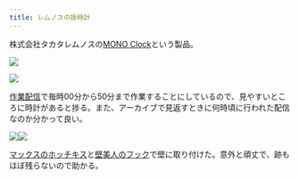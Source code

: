 ```yaml
---
title: レムノスの掛時計
---
```

株式会社タカタレムノスの[MONO Clock](https://www.amazon.co.jp/dp/B004UIT8BK)という製品。

![](https://lh4.googleusercontent.com/3lWlN31M-Qb8ke0UwIX15L7vB-8SZ94GePaJOFPMazU5bnTKtYgpIFHwguoipgUupu6hYdSJt3MnsnHog2Zz3-w8m_qSVTZ15xXt87aDjyNJ8rGQuTB99in2sX0nV1heX-kI-miDO-t2-CdO6DofNA)

![](https://lh4.googleusercontent.com/yl7eCQ0iWXp2zh2caFFocnyBnc6SPyat-SvWbnHw19P3IQC9HXFFg02Pb5mc6SWdevi6RO9e24Z9756_JOz52V3NIDa6P1BOtgD8jwdZofRFsgEpDcddlazIkMt5RTDq0yjZLk4HrskDTim4ri3iog)

[作業配信](https://www.youtube.com/channel/UC5s-KpSDGzxWPWNv94PnJHw)で毎時00分から50分まで作業することにしているので、見やすいところに時計があると捗る。また、アーカイブで見返すときに何時頃に行われた配信なのか分かって良い。

![](https://lh3.googleusercontent.com/7SCI94KXcexvjrSg5srtGdeoPWbeG5Crw2wwwaaiiy7lmoVCWJHzD3uJClqqNz3CfwiHtYQrS53RSfDE5xxVDVLBAyw8VB7-695Yi4BXsOBrmqscMCvloE5GEApFX-TVCzUoaJtfa-hQMmJrdhchTQ)![](https://lh5.googleusercontent.com/SIBAgun4ALxRMkx5WvQDs_ZSvEOg_WSETspJvEcxYImzTiYppEs8qJFq5qUCLO5sKM6o8laEfhaGrR2gtKU9xQhKTW65et0Obp5UmfzLBdixxdtIaM2HybxWPpZqcETtw7ty8IscyLPhDkgFLiLbgQ)

[マックスのホッチキス](https://www.amazon.co.jp/dp/B000O9WRWG)と[壁美人のフック](https://www.amazon.co.jp/dp/B00CU78TDG)で壁に取り付けた。意外と頑丈で、跡もほぼ残らないので助かる。

